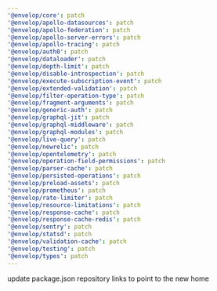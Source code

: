 ```yaml
---
'@envelop/core': patch
'@envelop/apollo-datasources': patch
'@envelop/apollo-federation': patch
'@envelop/apollo-server-errors': patch
'@envelop/apollo-tracing': patch
'@envelop/auth0': patch
'@envelop/dataloader': patch
'@envelop/depth-limit': patch
'@envelop/disable-introspection': patch
'@envelop/execute-subscription-event': patch
'@envelop/extended-validation': patch
'@envelop/filter-operation-type': patch
'@envelop/fragment-arguments': patch
'@envelop/generic-auth': patch
'@envelop/graphql-jit': patch
'@envelop/graphql-middleware': patch
'@envelop/graphql-modules': patch
'@envelop/live-query': patch
'@envelop/newrelic': patch
'@envelop/opentelemetry': patch
'@envelop/operation-field-permissions': patch
'@envelop/parser-cache': patch
'@envelop/persisted-operations': patch
'@envelop/preload-assets': patch
'@envelop/prometheus': patch
'@envelop/rate-limiter': patch
'@envelop/resource-limitations': patch
'@envelop/response-cache': patch
'@envelop/response-cache-redis': patch
'@envelop/sentry': patch
'@envelop/statsd': patch
'@envelop/validation-cache': patch
'@envelop/testing': patch
'@envelop/types': patch
---
```


update package.json repository links to point to the new home
